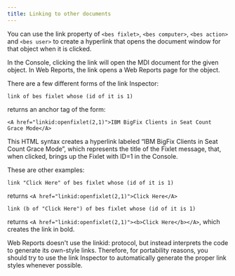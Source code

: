```yaml
---
title: Linking to other documents
---
```


You can use the link property of `<bes fixlet>`, `<bes computer>`, `<bes action>` and `<bes user>` to create a hyperlink that opens the document window for that object when it is clicked.

In the Console, clicking the link will open the MDI document for the given object. In Web Reports, the link opens a Web Reports page for the object. 

There are a few different forms of the link Inspector:

```
link of bes fixlet whose (id of it is 1)
```

returns an anchor tag of the form: 

```
<A href="linkid:openfixlet(2,1)">IBM BigFix Clients in Seat Count Grace Mode</A>
```

This HTML syntax creates a hyperlink labeled “IBM BigFix Clients in Seat Count Grace Mode”, which represents the title of the Fixlet 
message, that, when clicked, brings up the Fixlet with ID=1 in the Console.

These are other examples:

```
link "Click Here" of bes fixlet whose (id of it is 1)
```

returns `<A href="linkid:openfixlet(2,1)">Click Here</A>`

```
link (b of "Click Here") of bes fixlet whose (id of it is 1)
```

returns `<A href="linkid:openfixlet(2,1)"><b>Click Here</b></A>`, which creates the link in bold.



Web Reports doesn't use the linkid: protocol, but instead interprets the code to generate its own-style links. 
Therefore, for portability reasons, you should try to use the link Inspector to automatically generate the proper link styles 
whenever possible.


